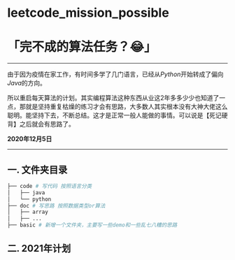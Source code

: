 # leetcode_mission_possible

# 「完不成的算法任务？😂」

---

由于因为疫情在家工作，有时间多学了几门语言，已经从*Python*开始转成了偏向*Java*的方向。

所以重启每天算法的计划。其实编程算法这种东西从业这2年多多少少也知道了一点，那就是坚持重复枯燥的练习才会有思路，大多数人其实根本没有大神大佬这么聪明。能坚持下去，不断总结。这才是正常一般人能做的事情。可以说是【死记硬背】之后就会有思路了。

**2020年12月5日**

---

## 一. 文件夹目录

```bash
├── code # 写代码 按照语言分类
│   ├── java
│   └── python
├── doc # 写思路 按照数据类型or算法
│   ├── array
│   ├── ...
├── basic # 新增一个文件夹，主要写一些demo和一些乱七八糟的思路
```

## 二. 2021年计划